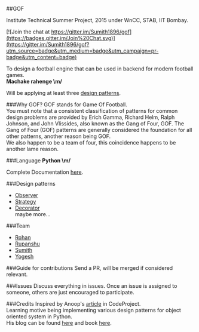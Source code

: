 ##GOF

Institute Technical Summer Project, 2015 under WnCC, STAB, IIT Bombay.

[![Join the chat at https://gitter.im/Sumith1896/gof](https://badges.gitter.im/Join%20Chat.svg)](https://gitter.im/Sumith1896/gof?utm_source=badge&utm_medium=badge&utm_campaign=pr-badge&utm_content=badge)

To design a football engine that can be used in backend for modern football games.<br/>
**Machake rahenge \m/**

Will be applying at least three [design patterns](http://en.wikipedia.org/wiki/Software_design_pattern).

###Why GOF?
GOF stands for Game Of Football.<br/>
You must note that a consistent classification of patterns for common design problems are provided by Erich Gamma, Richard Helm, Ralph Johnson, and John Vlissides, also known as the Gang of Four, GOF. The Gang of Four (GOF) patterns are generally considered the foundation for all other patterns, another reason being GOF.<br/>
We also happen to be a team of four, this coincidence happens to be another lame reason.

###Language
**Python \m/**

Complete Documentation [here](http://www.stab-iitb.org/itsp/documentation?id=13).

###Design patterns
* [Observer](https://en.wikipedia.org/wiki/Observer_pattern)<br/>
* [Strategy](http://en.wikipedia.org/wiki/Strategy_pattern)<br/>
* [Decorator](http://en.wikipedia.org/wiki/Decorator_pattern)<br/>
maybe more...

###Team
* [Rohan](https://github.com/rohan-3496)
* [Rupanshu](https://github.com/rupanshuganvir)
* [Sumith](https://github.com/Sumith1896)
* [Yogesh](https://github.com/YogeshIITB)

###Guide for contributions
Send a PR, will be merged if considered relevant.

###Issues
Discuss everything in issues. Once an issue is assigned to someone, others are just encouraged to participate.

###Credits
Inspired by Anoop's [article](http://www.codeproject.com/Articles/12183/Design-Your-Soccer-Engine-and-Learn-How-To-Apply-D) in CodeProject. <br/>
Learning motive being implementing various design patterns for object oriented system in Python.<br/>
His blog can be found [here](http://www.amazedsaint.com/) and book [here](http://www.scribd.com/doc/16352479/Software-Design-Patterns-Made-Simple#scribd).

